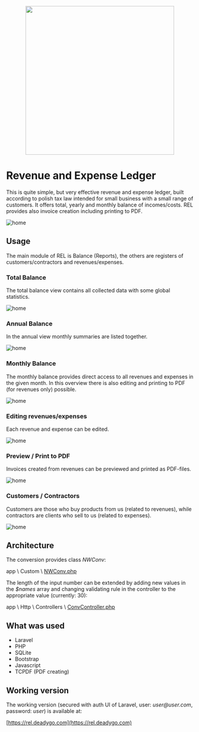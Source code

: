 <p align="center"><a href="https://laravel.com" target="_blank"><img src="https://raw.githubusercontent.com/laravel/art/master/logo-lockup/5%20SVG/2%20CMYK/1%20Full%20Color/laravel-logolockup-cmyk-red.svg" width="400"></a></p>



# Revenue and Expense Ledger

This is quite simple, but very effective revenue and expense ledger, built according to polish tax law intended for small business with a small range of customers. It offers total, yearly and monthly balance of incomes/costs. REL provides also invoice creation including printing to PDF.

![home](https://user-images.githubusercontent.com/89514476/166691530-9c95d01c-b3be-4922-9c49-dce66e232545.gif)

## Usage
The main module of REL is Balance (Reports), the others are registers of customers/contractors and revenues/expenses.

### Total Balance
The total balance view contains all collected data with some global statistics.

![home](https://user-images.githubusercontent.com/89514476/166691530-9c95d01c-b3be-4922-9c49-dce66e232545.gif)

### Annual Balance
In the annual view monthly summaries are listed together.

![home](https://user-images.githubusercontent.com/89514476/166691530-9c95d01c-b3be-4922-9c49-dce66e232545.gif)

### Monthly Balance
The monthly balance provides direct access to all revenues and expenses in the given month. In this overview there is also editing and printing to PDF (for revenues only) possible.

![home](https://user-images.githubusercontent.com/89514476/166691530-9c95d01c-b3be-4922-9c49-dce66e232545.gif)

### Editing revenues/expenses
Each revenue and expense can be edited.

![home](https://user-images.githubusercontent.com/89514476/166691530-9c95d01c-b3be-4922-9c49-dce66e232545.gif)

### Preview / Print to PDF
Invoices created from revenues can be previewed and printed as PDF-files.

![home](https://user-images.githubusercontent.com/89514476/166691530-9c95d01c-b3be-4922-9c49-dce66e232545.gif)

### Customers / Contractors
Customers are those who buy products from us (related to revenues), while contractors are clients who sell to us (related to expenses).

![home](https://user-images.githubusercontent.com/89514476/166691530-9c95d01c-b3be-4922-9c49-dce66e232545.gif)

## Architecture

The conversion provides class _NWConv_:

app \ Custom \ [NWConv.php](https://github.com/wie1900/conv/blob/main/app/Custom/NWConv.php)

The length of the input number can be extended by adding new values in the _$names_ array and changing validating rule in the controller to the appropriate value (currently: 30):

app \ Http \ Controllers \ [ConvController.php](https://github.com/wie1900/conv/blob/main/app/Http/Controllers/ConvController.php)

## What was used

- Laravel
- PHP
- SQLite
- Bootstrap
- Javascript
- TCPDF (PDF creating)

## Working version

The working version (secured with auth UI of Laravel, user: _user@user.com_, password: _user_) is available at:

[https://rel.deadygo.com](https://rel.deadygo.com)
